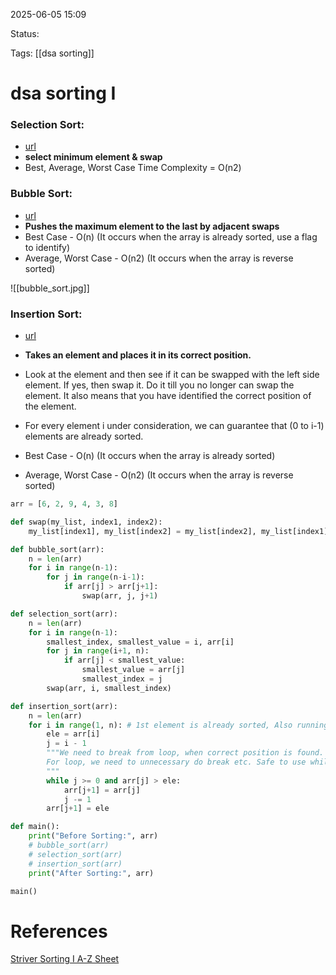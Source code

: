 

2025-06-05 15:09

Status:

Tags: [[dsa sorting]]


# dsa sorting I


### Selection Sort:
- [url](https://youtu.be/HGk_ypEuS24?t=167)
- **select minimum element & swap**
- Best, Average, Worst Case Time Complexity = O(n2)

### Bubble Sort:
- [url](https://youtu.be/HGk_ypEuS24?t=1061)
- **Pushes the maximum element to the last by adjacent swaps**
- Best Case - O(n) (It occurs when the array is already sorted, use a flag to identify)
- Average, Worst Case - O(n2) (It occurs when the array is reverse sorted)

![[bubble_sort.jpg]]

### Insertion Sort:
- [url](https://youtu.be/HGk_ypEuS24?t=1900)
- **Takes an element and places it in its correct position.**
- Look at the element and then see if it can be swapped with the left side element. If yes, then swap it. Do it till you no longer can swap the element. It also means that you have identified the correct position of the element.
- For every element i under consideration, we can guarantee that (0 to i-1) elements are already sorted.

- Best Case - O(n) (It occurs when the array is already sorted)
- Average, Worst Case - O(n2) (It occurs when the array is reverse sorted)

```python
arr = [6, 2, 9, 4, 3, 8]

def swap(my_list, index1, index2):
    my_list[index1], my_list[index2] = my_list[index2], my_list[index1]

def bubble_sort(arr):
    n = len(arr)
    for i in range(n-1):
        for j in range(n-i-1):
            if arr[j] > arr[j+1]:
                swap(arr, j, j+1)

def selection_sort(arr):
    n = len(arr)
    for i in range(n-1):
        smallest_index, smallest_value = i, arr[i]
        for j in range(i+1, n):
            if arr[j] < smallest_value:
                smallest_value = arr[j]
                smallest_index = j
        swap(arr, i, smallest_index)

def insertion_sort(arr):
    n = len(arr)
    for i in range(1, n): # 1st element is already sorted, Also running from 0 will also work.
        ele = arr[i]
        j = i - 1
        """We need to break from loop, when correct position is found.
        For loop, we need to unnecessary do break etc. Safe to use while loop.
        """
        while j >= 0 and arr[j] > ele:
            arr[j+1] = arr[j]
            j -= 1
        arr[j+1] = ele

def main():
    print("Before Sorting:", arr)
    # bubble_sort(arr)
    # selection_sort(arr)
    # insertion_sort(arr)
    print("After Sorting:", arr)

main()
```

# References

[Striver Sorting I A-Z Sheet](https://takeuforward.org/strivers-a2z-dsa-course/strivers-a2z-dsa-course-sheet-2/)

